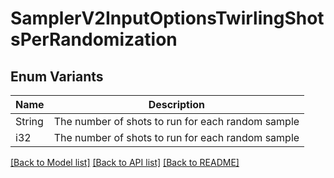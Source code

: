 # SamplerV2InputOptionsTwirlingShotsPerRandomization

## Enum Variants

| Name | Description |
|---- | -----|
| String | The number of shots to run for each random sample |
| i32 | The number of shots to run for each random sample |

[[Back to Model list]](../README.md#documentation-for-models) [[Back to API list]](../README.md#documentation-for-api-endpoints) [[Back to README]](../README.md)


